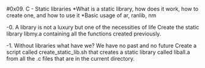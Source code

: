 #0x09. C - Static libraries
*What is a static library, how does it work, how to create one, and how to use it
*Basic usage of ar, ranlib, nm

-0. A library is not a luxury but one of the necessities of life
Create the static library libmy.a containing all the functions created previously.

-1. Without libraries what have we? We have no past and no future
Create a script called create_static_lib.sh that creates a static library called liball.a from all the .c files that are in the current directory.
